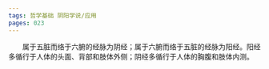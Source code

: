 ```yaml
---
tags: 哲学基础 阴阳学说/应用
pages: 023
---
```

&emsp;&emsp;属于五脏而络于六腑的经脉为阴经；属于六腑而络于五脏的经脉为阳经。阳经多循行于人体的头面、背部和肢体外侧；阴经多循行于人体的胸腹和肢体内测。